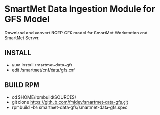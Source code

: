 # SmartMet Data Ingestion Module for GFS Model

Download and convert NCEP GFS model for SmartMet Workstation and SmartMet Server.

## INSTALL
- yum install smartmet-data-gfs
- edit /smartmet/cnf/data/gfs.cnf

## BUILD RPM
- cd $HOME/rpmbuild/SOURCES/
- git clone https://github.com/fmidev/smartmet-data-gfs.git
- rpmbuild -ba smartmet-data-gfs/smartmet-data-gfs.spec
